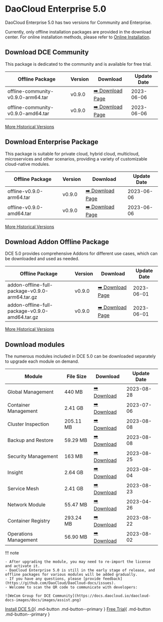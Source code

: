 # DaoCloud Enterprise 5.0

DaoCloud Enterprise 5.0 has two versions for Community and Enterprise.

Currently, only offline installation packages are provided in the download center. For online installation methods, please refer to [Online Installation](../install/index.md).

## Download DCE Community

This package is dedicated to the community and is available for free trial.

| Offline Package                    | Version | Download                                                       | Update Date |
| ---------------------------------- | ------- | -------------------------------------------------------------- | ----------- |
| offline-community-v0.9.0-arm64.tar | v0.9.0  | [:arrow_right: Download Page](./free/dce5-installer-v0.9.0.md) | 2023-06-06  |
| offline-community-v0.9.0-amd64.tar | v0.9.0  | [:arrow_right: Download Page](./free/dce5-installer-v0.9.0.md) | 2023-06-06  |

[More Historical Versions](./free/dce5-installer-history.md)

## Download Enterprise Package

This package is suitable for private cloud, hybrid cloud, multicloud, microservices and other scenarios, providing a variety of customizable cloud-native modules.

| Offline Package          | Version | Download                                                           | Update Date |
| ------------------------ | ------- | ------------------------------------------------------------------ | ----------- |
| offline-v0.9.0-arm64.tar | v0.9.0  | [:arrow_right: Download Page](./business/dce5-installer-v0.9.0.md) | 2023-06-06  |
| offline-v0.9.0-amd64.tar | v0.9.0  | [:arrow_right: Download Page](./business/dce5-installer-v0.9.0.md) | 2023-06-06  |

[More Historical Versions](./business/dce5-installer-history.md)

## Download Addon Offline Package

DCE 5.0 provides comprehensive Addons for different use cases, which can be downloaded and used as needed.

| Offline Package                                | Version | Download                                         | Update Date |
| ---------------------------------------------- | ------- | ------------------------------------------------ | ----------- |
| addon-offline-full-package-v0.9.0-arm64.tar.gz | v0.9.0  | [:arrow_right: Download Page](./addon/v0.9.0.md) | 2023-06-01  |
| addon-offline-full-package-v0.9.0-amd64.tar.gz | v0.9.0  | [:arrow_right: Download Page](./addon/v0.9.0.md) | 2023-06-01  |

[More Historical Versions](./addon/history.md)

## Download modules

The numerous modules included in DCE 5.0 can be downloaded separately to upgrade each module on demand.

| Module                | File Size | Download                                         | Update Date |
| --------------------- | --------- | ------------------------------------------------ | ----------- |
| Global Management     | 440 MB    | [:arrow_right: Download](./modules/ghippo.md)    | 2023-08-28  |
| Container Management  | 2.41 GB   | [:arrow_right: Download](./modules/ghippo.md)    | 2023-07-06  |
| Cluster Inspection    | 205.11 MB | [:arrow_right: Download](./modules/kcollie.md)   | 2023-08-08  |
| Backup and Restore    | 59.29 MB  | [:arrow_right: Download](./modules/kcoral.md)    | 2023-08-08  |
| Security Management   | 163 MB   | [:arrow_right: Download](./modules/dowl.md)      | 2023-08-25 |
| Insight              | 2.64 GB   | [:arrow_right: Download](./modules/insight.md)   | 2023-08-04  |
| Service Mesh         | 2.41 GB   | [:arrow_right: Download](./modules/mspider.md)   | 2023-08-23  |
| Network Module        | 55.47 MB  | [:arrow_right: Download](./modules/spidernet.md) | 2023-04-26  |
| Container Registry    | 293.24 MB | [:arrow_right: Download](./modules/kangaroo.md)  | 2023-08-22  |
| Operations Management | 56.90 MB  | [:arrow_right: Download](./modules/gmagpie.md)   | 2023-08-02  |

!!! note

    - After upgrading the module, you may need to re-import the license and activate it.
    - DaoCloud Enterprise 5.0 is still in the early stage of release, and offline packages for various modules will be added gradually.
    - If you have any questions, please [provide feedback](https://github.com/DaoCloud/DaoCloud-docs/issues).
    - Welcome to scan the QR code to communicate with developers:

    ![WeCom Group for DCE Community](https://docs.daocloud.io/daocloud-docs-images/docs/images/assist.png)

[Install DCE 5.0](../install/index.md){ .md-button .md-button--primary }
[Free Trial](../dce/license0.md){ .md-button .md-button--primary }
